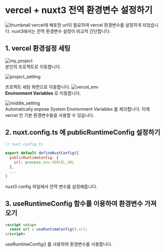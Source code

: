 # vercel + nuxt3 전역 환경변수 설정하기

![thumbnail](thumbnail/2.png)
vercel에 배포한 url이 필요하여 vercel 환경변수를 설정하게 되었습니다.
nuxt3에서는 전역 환경변수 설정이 비교적 간단합니다.

## 1. vercel 환경설정 세팅

![my_project](photo/2/my_project.png)  
본인의 프로젝트로 이동합니다.

![project_setting](photo/2/project_setting.png)

프로젝트 세팅 화면으로 이동합니다.
![vercel_env](photo/2/vercel_env.png)  
**Environment Variables** 로 이동합니다.

![middle_setting](photo/2/middle_setting.png)  
Automatically expose System Environment Variables 를 체크합니다.
이제 vercel 안 기본 환경변수들을 사용할 수 있습니다.

## 2. nuxt.config.ts 에 publicRuntimeConfig 설정하기

```js
// nuxt.config.ts

export default defineNuxtConfig({
  publicRuntimeConfig: {
    url: process.env.VERCEL_URL
  },
  ...
)
```

nuxt3 config 파일에서 전역 변수를 설정해줍니다.

## 3. useRuntimeConfig 함수를 이용하여 환경변수 가져오기

```html
<script setup>
  const url = useRuntimeConfig().url;
</script>
```

useRuntimeConfig() 를 사용하여 환경변수를 사용합니다.
